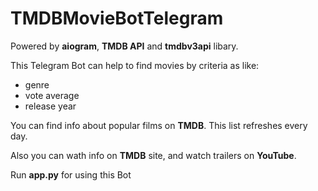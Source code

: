 # TMDBMovieBotTelegram
Powered by **aiogram**, **TMDB API** and **tmdbv3api** libary.

This Telegram Bot can help to find movies by criteria as like: 
- genre
- vote average
- release year

You can find info about popular films on **TMDB**. This list refreshes every day.

Also you can wath info on **TMDB** site, and watch trailers on **YouTube**.


Run **app.py** for using this Bot 

